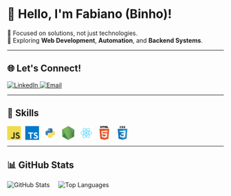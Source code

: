 # 👋 Hello, I'm Fabiano (Binho)!

🌟 Focused on solutions, not just technologies.  
🚀 Exploring **Web Development**, **Automation**, and **Backend Systems**.

---

## 🌐 Let's Connect!  
<a href="https://www.linkedin.com/in/fabianorocha-dev/" target="_blank" rel="noopener noreferrer">
  <img src="https://img.shields.io/badge/LinkedIn-0077B5?style=for-the-badge&logo=linkedin&logoColor=white" alt="LinkedIn" />
</a>  
<a href="mailto:fabianorochasales@gmail.com" target="_blank" rel="noopener noreferrer">
  <img src="https://img.shields.io/badge/Email-D14836?style=for-the-badge&logo=gmail&logoColor=white" alt="Email" />
</a>  

---

## 🚀 Skills

<div style="display: flex; flex-wrap: wrap; gap: 10px;">
  <img height="32" src="https://raw.githubusercontent.com/github/explore/80688e429a7d4ef2fca1e82350fe8e3517d3494d/topics/javascript/javascript.png" alt="JavaScript"/>
  <img height="32" src="https://raw.githubusercontent.com/github/explore/80688e429a7d4ef2fca1e82350fe8e3517d3494d/topics/typescript/typescript.png" alt="TypeScript"/>
  <img height="32" src="https://raw.githubusercontent.com/github/explore/80688e429a7d4ef2fca1e82350fe8e3517d3494d/topics/python/python.png" alt="Python"/>
  <img height="32" src="https://raw.githubusercontent.com/github/explore/80688e429a7d4ef2fca1e82350fe8e3517d3494d/topics/nodejs/nodejs.png" alt="Node.js"/>
  <img height="32" src="https://raw.githubusercontent.com/github/explore/80688e429a7d4ef2fca1e82350fe8e3517d3494d/topics/react/react.png" alt="React"/>
  <img height="32" src="https://raw.githubusercontent.com/github/explore/80688e429a7d4ef2fca1e82350fe8e3517d3494d/topics/html/html.png" alt="HTML5"/>
  <img height="32" src="https://raw.githubusercontent.com/github/explore/80688e429a7d4ef2fca1e82350fe8e3517d3494d/topics/css/css.png" alt="CSS3"/>
</div>

---

## 📊 GitHub Stats

<div style="display: flex; flex-wrap: wrap; gap: 20px;">
  <img src="https://github-readme-stats.vercel.app/api?username=binhorochatrybe&show_icons=true&theme=radical" alt="GitHub Stats" height="165" />
  <img src="https://github-readme-stats.vercel.app/api/top-langs/?username=binhorochatrybe&layout=compact&theme=radical" alt="Top Languages" height="165" />
</div>

